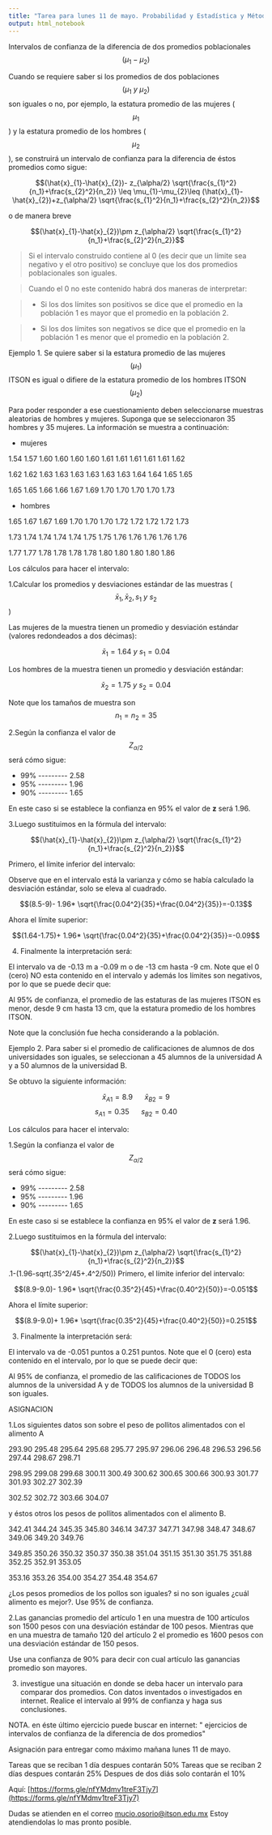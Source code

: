 ```yaml
---
title: "Tarea para lunes 11 de mayo. Probabilidad y Estadística y Métodos Estadísticos."
output: html_notebook
---
```



Intervalos de confianza de la diferencia de dos promedios poblacionales $$(\mu_{1}-\mu_{2})$$


Cuando se requiere saber si los promedios de dos poblaciones $$(\mu_{1}~y~ \mu_{2})$$son iguales o no, por ejemplo, la estatura promedio de las mujeres ($$\mu_1$$) y la estatura promedio de los hombres ($$\mu_{2}$$), se construirá un intervalo de confianza para la diferencia de éstos promedios como sigue:


$$(\hat{x}_{1}-\hat{x}_{2})- z_{\alpha/2} \sqrt{\frac{s_{1}^2}{n_1}+\frac{s_{2}^2}{n_2}} \leq \mu_{1}-\mu_{2}\leq (\hat{x}_{1}-\hat{x}_{2})+z_{\alpha/2} \sqrt{\frac{s_{1}^2}{n_1}+\frac{s_{2}^2}{n_2}}$$

o de manera breve


$$(\hat{x}_{1}-\hat{x}_{2})\pm z_{\alpha/2} \sqrt{\frac{s_{1}^2}{n_1}+\frac{s_{2}^2}{n_2}}$$

> Si el intervalo construido contiene al 0 (es decir que un límite sea negativo y el otro positivo) se concluye que los dos promedios poblacionales son iguales.

> Cuando el 0 no este contenido habrá dos maneras de interpretar:

> * Si los dos límites son positivos se dice que el promedio en la población 1 es mayor que el promedio en la población 2.

> * Si los dos límites son negativos se dice que el promedio en la población 1 es menor que el promedio en la población 2.


Ejemplo 1. Se quiere saber si la estatura promedio de las mujeres $$(\mu_1)$$ ITSON es igual o difiere de la estatura promedio de los hombres ITSON $$(\mu_2)$$


Para poder responder a ese cuestionamiento deben seleccionarse muestras aleatorias de hombres y mujeres. Suponga que se seleccionaron 35 hombres y 35 mujeres. La información se muestra a continuación:

* mujeres

1.54 1.57 1.60 1.60 1.60 1.60 1.61 1.61 1.61 1.61 1.61 1.62

1.62 1.62 1.63 1.63 1.63 1.63 1.63 1.63 1.64 1.64 1.65 1.65

1.65 1.65 1.66 1.66 1.67 1.69 1.70 1.70 1.70 1.70 1.73


* hombres

1.65 1.67 1.67 1.69 1.70 1.70 1.70 1.72 1.72 1.72 1.72 1.73

1.73 1.74 1.74 1.74 1.74 1.75 1.75 1.76 1.76 1.76 1.76 1.76

1.77 1.77 1.78 1.78 1.78 1.78 1.80 1.80 1.80 1.80 1.86


Los cálculos para hacer el intervalo:

1.Calcular los promedios y desviaciones estándar de las muestras ($$\bar{x}_1,\bar{x}_2,s_1~y~s_2$$)

Las mujeres de la muestra tienen un promedio y desviación estándar (valores redondeados a dos décimas):

$$\bar{x}_{1}=1.64 ~y~s_1=0.04$$

Los hombres de la muestra tienen un promedio y desviación estándar:

$$\bar{x}_2=1.75 ~y~s_2=0.04$$

Note que los tamaños de muestra son $$n_1=n_2=35$$


2.Según la confianza el valor de $$Z_{\alpha /2}$$ será cómo sigue:

* 99% --------- 2.58
* 95% --------- 1.96
* 90% --------- 1.65

En este caso si se establece la confianza en 95% el valor de **z** será 1.96.

3.Luego sustituimos en la fórmula del intervalo:

$$(\hat{x}_{1}-\hat{x}_{2})\pm z_{\alpha/2} \sqrt{\frac{s_{1}^2}{n_1}+\frac{s_{2}^2}{n_2}}$$

Primero, el límite inferior del intervalo:

Observe que en el intervalo está la varianza y cómo se había calculado la desviación estándar, solo se eleva al cuadrado.

$$(8.5-9)- 1.96* \sqrt{\frac{0.04^2}{35}+\frac{0.04^2}{35}}=-0.13$$


Ahora el límite superior:

$$(1.64-1.75)+ 1.96* \sqrt{\frac{0.04^2}{35}+\frac{0.04^2}{35}}=-0.09$$


4. Finalmente la interpretación será:

El intervalo va de -0.13 m a -0.09 m o de -13 cm hasta -9 cm. Note que el 0 (cero) NO esta contenido en el intervalo y además los límites son negativos, por lo que se puede decir que:

Al 95% de confianza, el promedio de las estaturas de las mujeres ITSON es menor, desde 9 cm hasta 13 cm, que la estatura promedio de los hombres ITSON.

Note que la conclusión fue hecha considerando a la población.


Ejemplo 2. Para saber si el promedio de calificaciones de alumnos de dos universidades son iguales, se seleccionan a 45 alumnos de la universidad A y a 50 alumnos de la universidad B.

Se obtuvo la siguiente información:

$$\bar{x}_{A1}=8.9~~~~~~\bar{x}_{B2}=9$$
$$s_{A1}=0.35~~~~~~s_{B2}=0.40$$


Los cálculos para hacer el intervalo:

1.Según la confianza el valor de $$Z_{\alpha /2}$$ será cómo sigue:

* 99% --------- 2.58
* 95% --------- 1.96
* 90% --------- 1.65

En este caso si se establece la confianza en 95% el valor de **z** será 1.96.

2.Luego sustituimos en la fórmula del intervalo:

$$(\hat{x}_{1}-\hat{x}_{2})\pm z_{\alpha/2} \sqrt{\frac{s_{1}^2}{n_1}+\frac{s_{2}^2}{n_2}}$$
.1-(1.96-sqrt(.35^2/45+.4^2/50))
Primero, el límite inferior del intervalo:

$$(8.9-9.0)- 1.96* \sqrt{\frac{0.35^2}{45}+\frac{0.40^2}{50}}=-0.051$$


Ahora el límite superior:

$$(8.9-9.0)+ 1.96* \sqrt{\frac{0.35^2}{45}+\frac{0.40^2}{50}}=0.251$$


3. Finalmente la interpretación será:

El intervalo va de -0.051 puntos a 0.251 puntos. Note que el 0 (cero) esta contenido en el intervalo, por lo que se puede decir que:

Al 95% de confianza, el promedio de las calificaciones de TODOS los alumnos de la universidad A y de TODOS los alumnos de la universidad B son iguales.


ASIGNACION

1.Los siguientes datos son sobre el peso de pollitos alimentados con el alimento A

293.90 295.48 295.64 295.68 295.77 295.97 296.06 296.48 296.53 296.56 297.44 298.67 298.71

298.95 299.08 299.68 300.11 300.49 300.62 300.65 300.66 300.93 301.77 301.93 302.27 302.39

302.52 302.72 303.66 304.07

y éstos otros los pesos de pollitos alimentados con el alimento B.

342.41 344.24 345.35 345.80 346.14 347.37 347.71 347.98 348.47 348.67 349.06 349.20 349.76

349.85 350.26 350.32 350.37 350.38 351.04 351.15 351.30 351.75 351.88 352.25 352.91 353.05

353.16 353.26 354.00 354.27 354.48 354.67

¿Los pesos promedios de los pollos son iguales? si no son iguales ¿cuál alimento es mejor?. Use 95% de confianza.

2.Las ganancias promedio del artículo 1 en una muestra de 100 artículos son 1500 pesos con una desviación estándar de 100 pesos. Mientras que en una muestra de tamaño 120 del artículo 2 el promedio es 1600 pesos con una desviación estándar de 150 pesos.

Use una confianza de 90% para decir con cual artículo las ganancias promedio son mayores.

3. investigue una situación en donde se deba hacer un intervalo para comparar dos promedios. Con datos inventados o investigados en internet. Realice el intervalo al 99% de confianza y haga sus conclusiones.

NOTA. en éste último ejercicio puede buscar en internet: " ejercicios de intervalos de confianza de la diferencia de dos promedios"




Asignación para entregar como máximo mañana lunes 11 de mayo. 

Tareas que se reciban 1 día despues contarán 50%
Tareas que se reciban 2 días despues contarán 25%
Despues de dos diás solo contarán el 10%


Aquí:
[https://forms.gle/nfYMdmv1treF3Tjy7](https://forms.gle/nfYMdmv1treF3Tjy7)


Dudas se atienden en el correo mucio.osorio@itson.edu.mx   Estoy atendiendolas lo mas pronto posible.

